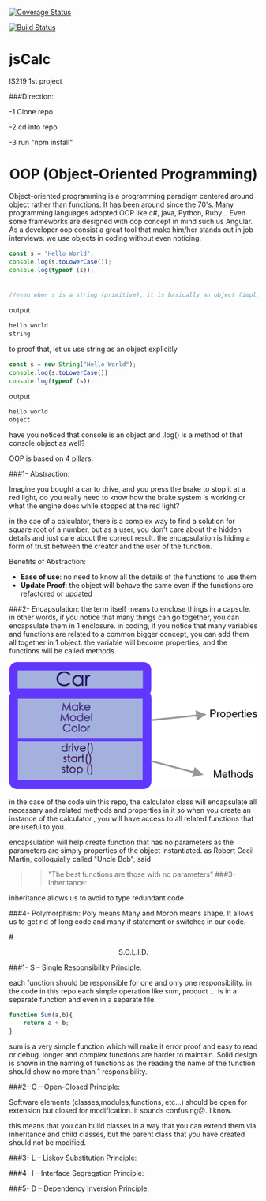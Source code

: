 [![Coverage Status](https://coveralls.io/repos/github/ashili/jsCalc/badge.svg?branch=main&kill_cache=1)](https://coveralls.io/github/ashili/jsCalc?branch=main&&)


[![Build Status](https://travis-ci.com/ashili/jsCalc.svg?branch=main)](https://travis-ci.com/ashili/jsCalc)
# jsCalc
IS219 1st project

###Direction:

-1 Clone repo

-2 cd into repo

-3 run "npm install"





**<h1 align="center"> OOP (Object-Oriented Programming) </h1>** 



Object-oriented programming is a programming paradigm centered around object rather than functions. 
It has been around since the 70's. Many programming languages adopted OOP like c#, java, Python, Ruby... 
Even some frameworks are designed with oop concept in mind such us Angular.
As a developer oop consist a great tool that make him/her stands out in job interviews.
we use objects in coding without even noticing.

~~~javascript
const s = "Hello World";
console.log(s.toLowerCase());
console.log(typeof (s));


//even when s is a string (primitive), it is basically an object (implicitly)and toLowerCase() is a method of that object
~~~
output
~~~bash
hello world
string
~~~

to proof that, let us use string as an object explicitly

~~~javascript
const s = new String("Hello World");
console.log(s.toLowerCase())
console.log(typeof (s));
~~~
output
~~~bash
hello world
object
~~~

have you noticed that console is an object and .log() is a method of that console object as well?

OOP is based on 4 pillars:

###1- Abstraction:

Imagine you bought a car to drive, and you press the brake to stop it at a red light, do you really need to know how the brake system is working or what the engine does while stopped at the red light?

in the cae of a calculator, there is a complex way to find a solution for square root of a number, but as a user, you don't care about the hidden details and just care about the correct result.
the encapsulation is hiding a form of trust between the creator and the user of the function.

Benefits of Abstraction:
* **Ease of use**: no need to know all the details of the functions to use them
* **Update Proof**: the object will behave the same even if the functions are refactored or updated

###2- Encapsulation:
the term itself means to enclose things in a capsule. in other words, if you notice that many things can go together, you can encapsulate them in 1 enclosure.
in coding, if you notice that many variables and functions are related to a common bigger concept, you can add them all together in 1 object. the variable will become properties, and the functions will be called methods.

![alt text](./images/encapsulation.png)

in the case of the code uin this repo, the calculator class will encapsulate all necessary and related methods and properties in it so when you create an instance of the calculator , you will have access to all related functions that are useful to you.

encapsulation will help create function that has no parameters as the parameters are simply  properties of the object instantiated.  as Robert Cecil Martin, colloquially called "Uncle Bob", said  
> > "The best functions are those with no parameters"
###3- Inheritance:

inheritance allows us to avoid to type redundant code. 

###4- Polymorphism:
Poly means Many and Morph means shape. It allows us to get rid of long code and many if statement or switches in our code.


#<p style="text-align: center;"> S.O.L.I.D. </p> 


###1- S – Single Responsibility Principle:

each function should be responsible for one and only one responsibility.
in the code in this repo each simple operation like sum, product ... is in a separate function and even in a separate file.

~~~javascript
function Sum(a,b){
    return a + b;
}
~~~

sum is a very simple function which will make it error proof and easy to read or debug.
longer and complex functions are harder to maintain.
Solid design is shown in the naming of functions as the reading the name of the function should show no more than 1 responsibility. 



###2- O – Open-Closed Principle:

Software elements (classes,modules,functions, etc...) should be open for extension but closed for modification.
it sounds confusing:confused:. I know.

this means that you can build classes in a way that you can extend them via inheritance and child classes, but the parent class that you have created should not be modified.

###3- L – Liskov Substitution Principle:

###4- I – Interface Segregation Principle:

###5- D – Dependency Inversion Principle:


